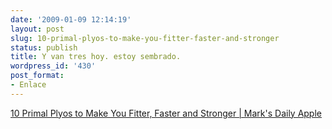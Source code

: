 ```yaml
---
date: '2009-01-09 12:14:19'
layout: post
slug: 10-primal-plyos-to-make-you-fitter-faster-and-stronger
status: publish
title: Y van tres hoy. estoy sembrado.
wordpress_id: '430'
post_format:
- Enlace
---
```


[10 Primal Plyos to Make You Fitter, Faster and Stronger | Mark's Daily Apple](http://www.marksdailyapple.com/10-primal-plyos-to-make-you-fitter-faster-and-stronger/)

